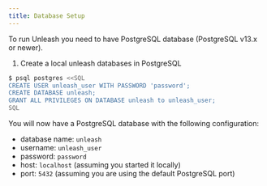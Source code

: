 ```yaml
---
title: Database Setup
---
```


To run Unleash you need to have PostgreSQL database (PostgreSQL v13.x or newer).

1. Create a local unleash databases in PostgreSQL

```bash
$ psql postgres <<SQL
CREATE USER unleash_user WITH PASSWORD 'password';
CREATE DATABASE unleash;
GRANT ALL PRIVILEGES ON DATABASE unleash to unleash_user;
SQL
```

You will now have a PostgreSQL database with the following configuration:

- database name: `unleash`
- username: `unleash_user`
- password: `password`
- host: `localhost` (assuming you started it locally)
- port: `5432` (assuming you are using the default PostgreSQL port)
